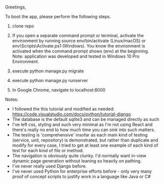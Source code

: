 Greetings,

To boot the app, please perform the following steps. 

1) clone repo

2) If you open a separate command prompt or terminal, 
activate the environment by running 
source env/bin/activate (Linux/macOS) or
env\Scripts\Activate.ps1 (Windows). 
You know the environment is activated when the command prompt shows (env) at the beginning.
Note: application was developed and tested in Windows 10 Pro Environment.

3) execute python manage.py migrate

4) execute python manage.py runserver

5) In Google Chrome, navigate to localhost:8000


Notes:
- I followed the this tutorial and modified as needed: https://code.visualstudio.com/docs/python/tutorial-django
- The database is the default sqlite3 and can be managed directly as such
- I've left css, styling and such very minimal as I'm not using React and there's really no end to how much time you can sink into such matters. 
- The testing is 'comprehensive' insofar as each main kind of testing (service, unit, repository) is demonstrated, 
	but rather than duplicate and modify for every case, I tried to get at least one example of each kind of test for each kind of file or method.
- The navigation is obviously quite clunky. I'd normally want in-view dynamic page generation without leaning so heavily on pathing. 
- I've never really used Django before. 
- I've never used Python for enterprise efforts before - only very many proof of concept scripts to justify work in a language like Java or C#

